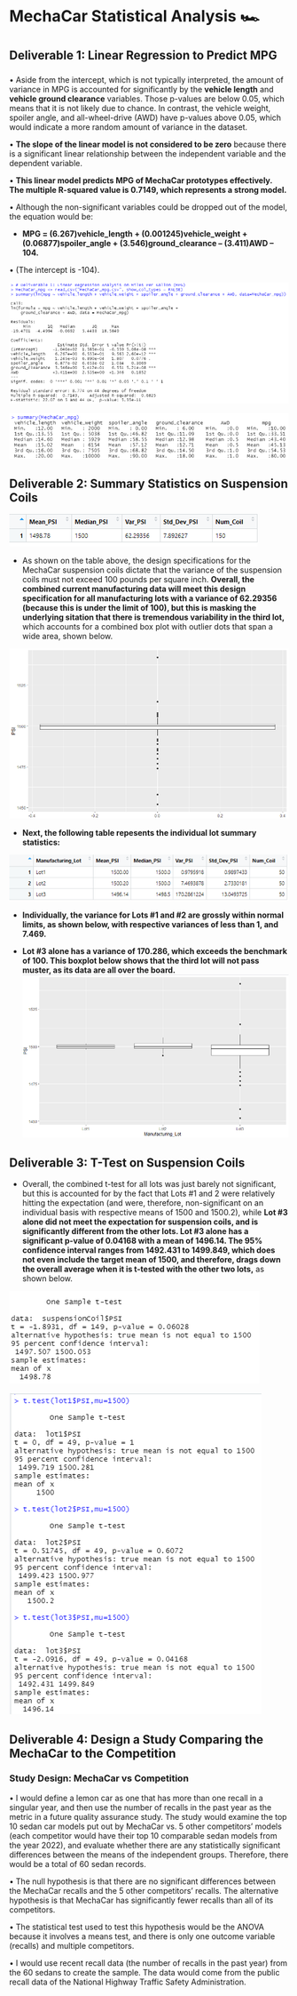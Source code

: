# MechaCar Statistical Analysis  :racing_car:

## **Deliverable 1:** Linear Regression to Predict MPG
###
•	Aside from the intercept, which is not typically interpreted, the amount of variance in MPG is accounted for significantly by the **vehicle length** and **vehicle ground clearance** variables.  Those p-values are below 0.05, which means that it is not likely due to chance.  In contrast, the vehicle weight, spoiler angle, and all-wheel-drive (AWD) have p-values above 0.05, which would indicate a more random amount of variance in the dataset.

•	**The slope of the linear model is not considered to be zero** because there is a significant linear relationship between the independent variable and the dependent variable.

•	**This linear model predicts MPG of MechaCar prototypes effectively.  The multiple R-squared value is 0.7149, which represents a strong model.**

•	Although the non-significant variables could be dropped out of the model, the equation would be: 
- **MPG = (6.267)vehicle_length + (0.001245)vehicle_weight + (0.06877)spoiler_angle + (3.546)ground_clearance – (3.411)AWD – 104.**

•	(The intercept is -104). 

![Deliverable1](https://github.com/Super-Manda/MechaCar_Statistical_Analysis/blob/main/Images/RDeliverable1.png)

![Deliverable1b](https://github.com/Super-Manda/MechaCar_Statistical_Analysis/blob/main/Images/RDeliverable1_summary_MechaCar_mpg.png) 



## **Deliverable 2:** Summary Statistics on Suspension Coils

![Deliverable2_Total](https://github.com/Super-Manda/MechaCar_Statistical_Analysis/blob/main/Images/RDeliverable2_Total_Summary.png) 

- As shown on the table above, the design specifications for the MechaCar suspension coils dictate that the variance of the suspension coils must not exceed 100 pounds per square inch. **Overall, the combined current manufacturing data will meet this design specification for all manufacturing lots with a variance of 62.29356 (because this is under the limit of 100), but this is masking the underlying sitation that there is tremendous variability in the third lot,** which accounts for a combined box plot with outlier dots that span a wide area, shown below.  

![BoxPlot1](https://github.com/Super-Manda/MechaCar_Statistical_Analysis/blob/main/Images/RDeliverable2_Graph1.png)



- **Next, the following table repesents the individual lot summary statistics:**


![Deliverable2_Lots](https://github.com/Super-Manda/MechaCar_Statistical_Analysis/blob/main/Images/RDeliverable2_Lot_Summary.png) 

- **Individually, the variance for Lots #1 and #2 are grossly within normal limits, as shown below, with respective variances of less than 1, and 7.469.** 

- **Lot #3 alone has a variance of 170.286, which exceeds the benchmark of 100.  This boxplot below shows that the third lot will not pass muster, as its data are all over the board.**
![Deliverable2_Graph](https://github.com/Super-Manda/MechaCar_Statistical_Analysis/blob/main/Images/RDeliverable2_Graph2.png)



## **Deliverable 3:** T-Test on Suspension Coils
- Overall, the combined t-test for all lots was just barely not significant, but this is accounted for by the fact that Lots #1 and 2 were relatively hitting the expectation (and were, therefore, non-significant on an individual basis with respective means of 1500 and 1500.2), while **Lot #3 alone did not meet the expectation for suspension coils, and is significantly different from the other lots.  Lot #3 alone has a significant p-value of 0.04168 with a mean of 1496.14.  The 95% confidence interval ranges from 1492.431 to 1499.849, which does not even include the target mean of 1500, and therefore, drags down the overall average when it is t-tested with the other two lots,** as shown below.

![Deliverable3](https://github.com/Super-Manda/MechaCar_Statistical_Analysis/blob/main/Images/RDeliverable3.png) 

![Deliverable3_lots](https://github.com/Super-Manda/MechaCar_Statistical_Analysis/blob/main/Images/RDeliverable3_Individual_Lots.png) 


## **Deliverable 4:** Design a Study Comparing the MechaCar to the Competition
### Study Design: MechaCar vs Competition

•	I would define a lemon car as one that has more than one recall in a singular year, and then use the number of recalls in the past year as the metric in a future quality assurance study.  The study would examine the top 10 sedan car models put out by MechaCar vs. 5 other competitors’ models (each competitor would have their top 10 comparable sedan models from the year 2022), and evaluate whether there are any statistically significant differences between the means of the independent groups.  Therefore, there would be a total of 60 sedan records.

•	The null hypothesis is that there are no significant differences between the MechaCar recalls and the 5 other competitors’ recalls.  The alternative hypothesis is that MechaCar has significantly fewer recalls than all of its competitors. 

•	The statistical test used to test this hypothesis would be the ANOVA because it involves a means test, and there is only one outcome variable (recalls) and multiple competitors.

•	I would use recent recall data (the number of recalls in the past year) from the 60 sedans to create the sample.  The data would come from the public recall data of the National Highway Traffic Safety Administration.  

